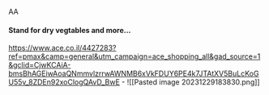 AA
#### Stand for dry vegtables and more...
https://www.ace.co.il/4427283?ref=pmax&camp=general&utm_campaign=ace_shopping_all&gad_source=1&gclid=CjwKCAiA-bmsBhAGEiwAoaQNmmvlzrrwAWNMB6xVkFDUY6PE4k7JTAtXV5BuLcKoGU55v_8ZDEn92xoClogQAvD_BwE - ![[Pasted image 20231229183830.png]]
